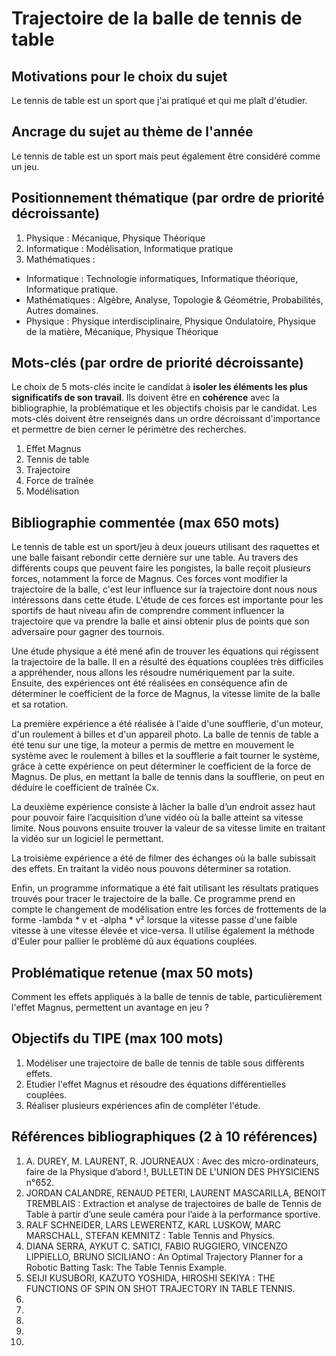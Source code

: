 # Trajectoire de la balle de tennis de table

## Motivations pour le choix du sujet
Le tennis de table est un sport que j'ai pratiqué et qui me plaît d'étudier.

## Ancrage du sujet au thème de l'année
Le tennis de table est un sport mais peut également être considéré comme un jeu.

## Positionnement thématique (par ordre de priorité décroissante)

1. Physique : Mécanique, Physique Théorique
2. Informatique : Modélisation, Informatique pratique
3. Mathématiques : 

- Informatique : Technologie informatiques, Informatique théorique, Informatique pratique.
- Mathématiques : Algèbre, Analyse, Topologie & Géométrie, Probabilités, Autres domaines.
- Physique : Physique interdisciplinaire, Physique Ondulatoire, Physique de la matière, Mécanique, Physique Théorique


## Mots-clés (par ordre de priorité décroissante)

Le choix de 5 mots-clés incite le candidat à **isoler les éléments les plus significatifs de son travail**. Ils doivent être en **cohérence** avec la bibliographie, la problématique et les objectifs choisis par le candidat. Les mots-clés doivent être renseignés dans un ordre décroissant d'importance et permettre de bien cerner le périmètre des recherches.

1. Effet Magnus
2. Tennis de table 
3. Trajectoire
4. Force de traînée
5. Modélisation


## Bibliographie commentée (max 650 mots)
Le tennis de table est un sport/jeu à deux joueurs utilisant des raquettes et une balle faisant rebondir cette dernière sur une table. Au travers des différents coups que peuvent faire les pongistes, la balle reçoit plusieurs forces, notamment la force de Magnus. Ces forces vont modifier la trajectoire de la balle, c'est leur influence sur la trajectoire dont nous nous intéressons dans cette étude. L'étude de ces forces est importante pour les sportifs de haut niveau afin de comprendre comment influencer la trajectoire que va prendre la balle et ainsi obtenir plus de points que son adversaire pour gagner des tournois.

Une étude physique a été mené afin de trouver les équations qui régissent la trajectoire de la balle. Il en a résulté des équations couplées très difficiles a appréhender, nous allons les résoudre numériquement par la suite. Ensuite, des expériences ont été réalisées en conséquence afin de déterminer le coefficient de la force de Magnus, la vitesse limite de la balle et sa rotation. 

La première expérience a été réalisée à l'aide d'une soufflerie, d'un moteur, d'un roulement à billes et d'un appareil photo. La balle de tennis de table a été tenu sur une tige, la moteur a permis de mettre en mouvement le système avec le roulement à billes et la soufflerie a fait tourner le système, grâce à cette expérience on peut déterminer le coefficient de la force de Magnus.
De plus, en mettant la balle de tennis dans la soufflerie, on peut en déduire le coefficient de traînée Cx.

La deuxième expérience consiste à lâcher la balle d’un endroit assez haut pour pouvoir faire l’acquisition d’une vidéo où la balle atteint sa vitesse limite. Nous pouvons ensuite trouver la valeur de sa vitesse limite en traitant la vidéo sur un logiciel le permettant.

La troisième expérience a été de filmer des échanges où la balle subissait des effets. En traitant la vidéo nous pouvons déterminer sa rotation.

Enfin, un programme informatique a été fait utilisant les résultats pratiques trouvés pour tracer le trajectoire de la balle. Ce programme prend en compte le changement de modélisation entre les forces de frottements de la forme -lambda * v et -alpha * v² lorsque la vitesse passe d'une faible vitesse à une vitesse élevée et vice-versa. Il utilise également la méthode d'Euler pour pallier le problème dû aux équations couplées.

## Problématique retenue (max 50 mots)
Comment les effets appliqués à la balle de tennis de table, particulièrement l'effet Magnus, permettent un avantage en jeu ?

## Objectifs du TIPE (max 100 mots)

1. Modéliser une trajectoire de balle de tennis de table sous diffèrents effets.
2. Etudier l'effet Magnus et résoudre des équations différentielles couplées.
3. Réaliser plusieurs expériences afin de compléter l'étude.


## Références bibliographiques (2 à 10 références)

1.  A. DUREY, M. LAURENT, R. JOURNEAUX : Avec des micro-ordinateurs, faire de la Physique d’abord !, BULLETIN DE L'UNION DES PHYSICIENS n°652.
2. JORDAN CALANDRE, RENAUD PETERI, LAURENT MASCARILLA, BENOIT TREMBLAIS : Extraction et analyse de trajectoires de balle de Tennis de Table à partir d’une seule caméra pour l’aide à la performance sportive.
3. RALF SCHNEIDER, LARS LEWERENTZ, KARL LUSKOW, MARC MARSCHALL, STEFAN KEMNITZ : Table Tennis and Physics.
4. DIANA SERRA, AYKUT C. SATICI, FABIO RUGGIERO, VINCENZO LIPPIELLO, BRUNO SICILIANO : An Optimal Trajectory Planner for a Robotic Batting Task: The Table
Tennis Example.
5. SEIJI KUSUBORI, KAZUTO YOSHIDA, HIROSHI SEKIYA : THE FUNCTIONS OF SPIN ON SHOT TRAJECTORY IN TABLE TENNIS.
6. 
7. 
8. 
9. 
10. 

